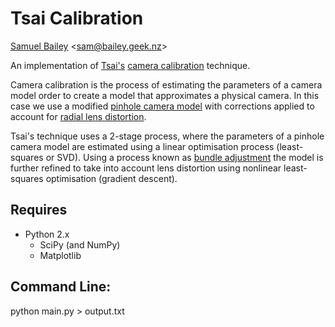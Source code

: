 # Tsai Calibration

[Samuel Bailey](http://bailey.geek.nz) <[sam@bailey.geek.nz](mailto:sam@bailey.geek.nz)>


An implementation of [Tsai's](https://en.wikipedia.org/wiki/Camera\_resectioning#Tsai.27s\_Algorithm) [camera calibration](https://en.wikipedia.org/wiki/Camera_resectioning) technique.

Camera calibration is the process of estimating the parameters of a camera model order to create a model that approximates a physical camera.
In this case we use a modified [pinhole camera model](https://en.wikipedia.org/wiki/Pinhole_camera_model) with corrections applied to account for [radial lens distortion](https://en.wikipedia.org/wiki/Distortion_(optics)#Radial_distortion).

Tsai's technique uses a 2-stage process, where the parameters of a pinhole camera model are estimated using a linear optimisation process (least-squares or SVD).
Using a process known as [bundle adjustment](https://en.wikipedia.org/wiki/Bundle_adjustment) the model is further refined to take into account lens distortion using nonlinear least-squares optimisation (gradient descent).


## Requires
 * Python 2.x
   * SciPy (and NumPy)
   * Matplotlib


## Command Line:
python main.py > output.txt
